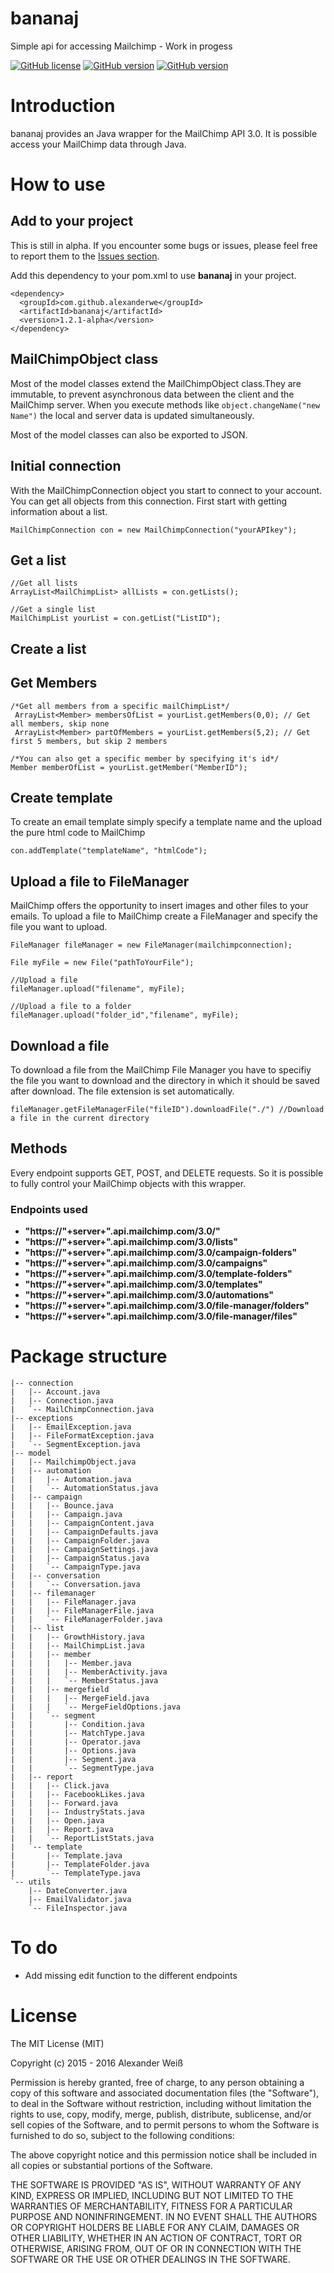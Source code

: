 # bananaj
Simple api for accessing Mailchimp - Work in progess

[![GitHub license](https://img.shields.io/badge/license-MIT-lightgrey.svg)](https://raw.githubusercontent.com/gr4h4n/bananaj/master/LICENSE.md)
[![GitHub version](https://img.shields.io/badge/version-v1.2.1--alpha-orange.svg)](https://github.com/alexanderwe/bananaj/releases/tag/v1.2.1-alpha)
[![GitHub version](https://img.shields.io/badge/coverage-50%25-FFEB3B.svg)](https://github.com/gr4h4n/bananaj)



# Introduction

bananaj provides an Java wrapper for the MailChimp API 3.0. It is possible access your MailChimp data through Java. 

# How to use

## Add to your project 
This is still in alpha. If you encounter some bugs or issues, please feel free to report them to the [Issues section](https://github.com/alexanderwe/bananaj/issues).

Add this dependency to your pom.xml to use **bananaj** in your project.
```
<dependency>
  <groupId>com.github.alexanderwe</groupId>
  <artifactId>bananaj</artifactId>
  <version>1.2.1-alpha</version>
</dependency>
```

## MailChimpObject class
Most of the model classes extend the MailChimpObject class.They are immutable, to prevent asynchronous data between the client and the MailChimp server. 
When you execute methods like `object.changeName("new Name")` the local and server data is updated simultaneously.

Most of the model classes can also be exported to JSON.

## Initial connection
With the MailChimpConnection object you start to connect to your account. 
You can get all objects from this connection. First start with getting information about a list.

```
MailChimpConnection con = new MailChimpConnection("yourAPIkey");
```
## Get a list 
```
//Get all lists
ArrayList<MailChimpList> allLists = con.getLists();
```
```
//Get a single list
MailChimpList yourList = con.getList("ListID");
```

## Create a list

## Get Members
```
/*Get all members from a specific mailChimpList*/
 ArrayList<Member> membersOfList = yourList.getMembers(0,0); // Get all members, skip none
 ArrayList<Member> partOfMembers = yourList.getMembers(5,2); // Get first 5 members, but skip 2 members 
```
```
/*You can also get a specific member by specifying it's id*/
Member memberOfList = yourList.getMember("MemberID");
```


## Create template
To create an email template simply specify a template name and the upload the pure html code to MailChimp
```
con.addTemplate("templateName", "htmlCode");
```


## Upload a file to FileManager
MailChimp offers the opportunity to insert images and other files to your emails. To upload a file to MailChimp create a FileManager and specify the file you want to upload.
```
FileManager fileManager = new FileManager(mailchimpconnection);

File myFile = new File("pathToYourFile");
  
//Upload a file
fileManager.upload("filename", myFile);
  
//Upload a file to a folder
fileManager.upload("folder_id","filename", myFile);
```

## Download a file
To download a file from the MailChimp File Manager you have to specifiy the file you want to download and the directory in which it should be saved after download. The file extension is set automatically.
```
fileManager.getFileManagerFile("fileID").downloadFile("./") //Download a file in the current directory
```

## Methods
Every endpoint supports GET, POST, and DELETE requests. So it is possible to fully control your MailChimp objects with this wrapper. 

### Endpoints used

- **"https://"+server+".api.mailchimp.com/3.0/"**
- **"https://"+server+".api.mailchimp.com/3.0/lists"**
- **"https://"+server+".api.mailchimp.com/3.0/campaign-folders"**
- **"https://"+server+".api.mailchimp.com/3.0/campaigns"**
- **"https://"+server+".api.mailchimp.com/3.0/template-folders"**
- **"https://"+server+".api.mailchimp.com/3.0/templates"**
- **"https://"+server+".api.mailchimp.com/3.0/automations"**
- **"https://"+server+".api.mailchimp.com/3.0/file-manager/folders"**
- **"https://"+server+".api.mailchimp.com/3.0/file-manager/files"**


# Package structure
```
|-- connection
|   |-- Account.java
|   |-- Connection.java
|   `-- MailChimpConnection.java
|-- exceptions
|   |-- EmailException.java
|   |-- FileFormatException.java
|   `-- SegmentException.java
|-- model
|   |-- MailchimpObject.java
|   |-- automation
|   |   |-- Automation.java
|   |   `-- AutomationStatus.java
|   |-- campaign
|   |   |-- Bounce.java
|   |   |-- Campaign.java
|   |   |-- CampaignContent.java
|   |   |-- CampaignDefaults.java
|   |   |-- CampaignFolder.java
|   |   |-- CampaignSettings.java
|   |   |-- CampaignStatus.java
|   |   `-- CampaignType.java
|   |-- conversation
|   |   `-- Conversation.java
|   |-- filemanager
|   |   |-- FileManager.java
|   |   |-- FileManagerFile.java
|   |   `-- FileManagerFolder.java
|   |-- list
|   |   |-- GrowthHistory.java
|   |   |-- MailChimpList.java
|   |   |-- member
|   |   |   |-- Member.java
|   |   |   |-- MemberActivity.java
|   |   |   `-- MemberStatus.java
|   |   |-- mergefield
|   |   |   |-- MergeField.java
|   |   |   `-- MergeFieldOptions.java
|   |   `-- segment
|   |       |-- Condition.java
|   |       |-- MatchType.java
|   |       |-- Operator.java
|   |       |-- Options.java
|   |       |-- Segment.java
|   |       `-- SegmentType.java
|   |-- report
|   |   |-- Click.java
|   |   |-- FacebookLikes.java
|   |   |-- Forward.java
|   |   |-- IndustryStats.java
|   |   |-- Open.java
|   |   |-- Report.java
|   |   `-- ReportListStats.java
|   `-- template
|       |-- Template.java
|       |-- TemplateFolder.java
|       `-- TemplateType.java
`-- utils
    |-- DateConverter.java
    |-- EmailValidator.java
    `-- FileInspector.java
```

# To do 
- Add missing edit function to the different endpoints 

# License
The MIT License (MIT)

Copyright (c) 2015 - 2016 Alexander Weiß

Permission is hereby granted, free of charge, to any person obtaining a copy
of this software and associated documentation files (the "Software"), to deal
in the Software without restriction, including without limitation the rights
to use, copy, modify, merge, publish, distribute, sublicense, and/or sell
copies of the Software, and to permit persons to whom the Software is
furnished to do so, subject to the following conditions:

The above copyright notice and this permission notice shall be included in all
copies or substantial portions of the Software.

THE SOFTWARE IS PROVIDED "AS IS", WITHOUT WARRANTY OF ANY KIND, EXPRESS OR
IMPLIED, INCLUDING BUT NOT LIMITED TO THE WARRANTIES OF MERCHANTABILITY,
FITNESS FOR A PARTICULAR PURPOSE AND NONINFRINGEMENT. IN NO EVENT SHALL THE
AUTHORS OR COPYRIGHT HOLDERS BE LIABLE FOR ANY CLAIM, DAMAGES OR OTHER
LIABILITY, WHETHER IN AN ACTION OF CONTRACT, TORT OR OTHERWISE, ARISING FROM,
OUT OF OR IN CONNECTION WITH THE SOFTWARE OR THE USE OR OTHER DEALINGS IN THE
SOFTWARE.
